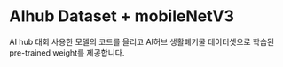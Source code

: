# AIhub Dataset + mobileNetV3
AI hub 대회 사용한 모델의 코드를 올리고 AI허브 생활폐기물 데이터셋으로 학습된 pre-trained weight를 제공합니다.
